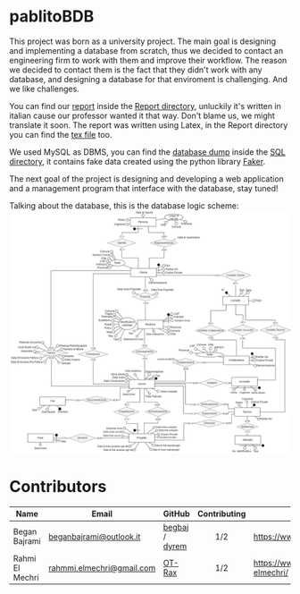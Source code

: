 # pablitoBDB
This project was born as a university project. The main goal is designing and implementing a database from scratch, thus we decided to contact an engineering firm to work with them and improve their workflow. The reason we decided to contact them is the fact that they didn't work with any database, and designing a database for that enviroment is challenging. And we like challenges.

You can find our [report](Report/Report.pdf) inside the [Report directory](Report/), unluckily it's written in italian cause our professor wanted it that way. Don't blame us, we might translate it soon. The report was written using Latex, in the Report directory you can find the [tex file](Report/Report.tex) too.

We used MySQL as DBMS, you can find the [database dump](SQL/dump.sql) inside the [SQL directory](SQL/), it contains fake data created using the python library [Faker](https://github.com/joke2k/faker).

The next goal of the project is designing and developing a web application and a management program that interface with the database, stay tuned!

Talking about the database, this is the database logic scheme:
![dblogicscheme](Img/DBSchemes/Ristrutturato.png)

# Contributors

Name | Email | GitHub | Contributing | LinkedIn 
--- | --- | --- | --- |--- 
Began Bajrami | <beganbajrami@outlook.it> |  [begbaj](https://github.com/begbaj) /  [dyrem](https://github.com/dyremm)| <p align="center">1/2<p align="center"> | https://www.linkedin.com/in/begbaj/ 
Rahmi El Mechri | <rahmmi.elmechri@gmail.com>|  [OT-Rax](https://github.com/OT-Rax) | <p align="center">1/2<p align="center">|https://www.linkedin.com/in/rahmi-elmechri/
